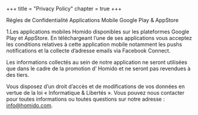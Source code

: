 +++
title = "Privacy Policy"
chapter = true
+++

Régles de Confidentialité Applications Mobile Google Play & AppStore

1.Les applications mobiles Homido disponibles sur les plateformes Google Play et AppStore. En téléchargeant l’une de ses applications  vous acceptez les conditions relatives à cette application mobile notamment les pushs notifications et la collecte d’adresse emails via Facebook Connect.

Les informations collectés au sein de notre application ne seront utilisées que dans le cadre de la promotion d’ Homido et ne seront pas revendues à des tiers.

Vous disposez d’un droit d’accès et de modifications de vos données en vertue de la loi « Informatique & Libertés ». Vous pouvez nous contacter pour toutes informations ou toutes questions sur notre adresse : info@homido.com.
